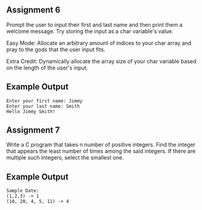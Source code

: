 ## Assignment 6
Prompt the user to input their first and last name and then print them a welcome message. Try storing the input as a char variable's value.

Easy Mode: Allocate an arbitrary amount of indices to your char array and pray to the gods that the user input fits.

Extra Credit: Dynamically allocate the array size of your char variable based on the length of the user's input.

## Example Output
```terminal_session
Enter your first name: Jimmy
Enter your last name: Smith
Hello Jimmy Smith!
```


## Assignment 7

Write a C program that takes n number of positive integers. Find the integer that appears the least number of times among the said integers. If there are multiple such integers, select the smallest one.
## Example Output
```terminal_session
Sample Date:
(1,2,3) -> 1
(10, 20, 4, 5, 11) -> 4
```
